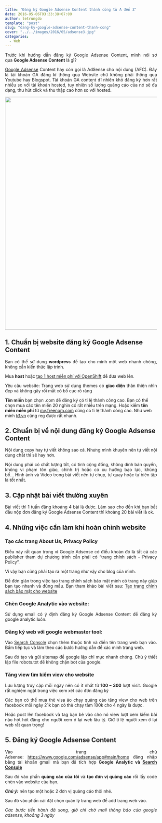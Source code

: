 ```yaml
---
title: 'Đăng ký Google Adsense Content thành công từ A đến Z'
date: 2016-05-06T03:33:38+07:00
author: letrungdo
template: "post"
slug: "dang-ky-google-adsense-content-thanh-cong"
cover: "../../images/2016/05/adsense3.jpg"
categories:
  - Web
---
```

<p style="text-align: justify;">
  Trước khi hướng dẫn đăng ký Google Adsense Content, mình nói sơ qua <strong>Google Adsense Content</strong> là gì?
</p>

<p style="text-align: justify;">
  <a href="/phan-biet-tai-khoan-google-adsense/" target="_blank" rel="noopener">Google Adsense</a> Content hay còn gọi là AdSense cho nội dung (AFC). Đây là tài khoản GA đăng kí thông qua Website chứ không phải thông qua Youtube hay Blogspot. Tài khoản GA content dĩ nhiên khó đăng ký hơn rất nhiều so với tài khoản hosted, tuy nhiên số lượng quảng cáo của nó sẽ đa dạng, thu hút click và thu thập cao hơn so với hosted.
</p>

<img class="aligncenter size-full wp-image-2062" src="/media/2016/05/google-adsense-registry-success.png" alt="" width="1366" height="768" srcset="/media/2016/05/google-adsense-registry-success.png 1366w, /media/2016/05/google-adsense-registry-success-768x432.png 768w, /media/2016/05/google-adsense-registry-success-990x556.png 990w, /media/2016/05/google-adsense-registry-success-1320x742.png 1320w, /media/2016/05/google-adsense-registry-success-470x264.png 470w, /media/2016/05/google-adsense-registry-success-640x360.png 640w, /media/2016/05/google-adsense-registry-success-215x120.png 215w, /media/2016/05/google-adsense-registry-success-300x168.png 300w, /media/2016/05/google-adsense-registry-success-414x232.png 414w" sizes="(max-width: 1366px) 100vw, 1366px" /> 

## 1. Chuẩn bị website đăng ký Google Adsense Content

<p style="text-align: justify;">
  Bạn có thể sử dụng <strong>wordpress</strong> để tạo cho mình một web nhanh chóng, không cần kiến thức lập trình.
</p>

<p style="text-align: justify;">
  Mua <strong>host</strong> hoặc <a href="/huong-dan-tao-hosting-openshift-cai-wordpress-toan-tap/" target="_blank" rel="noopener">tạo 1 host miễn phí với OpenShift</a> để đưa web lên.
</p>

<p style="text-align: justify;">
  Yêu câu website: Trang web sử dụng themes có <strong>giao diện</strong> thân thiện nhìn đẹp và không gây rối mắt có bố cục rõ ràng
</p>

**Tên miền** bạn chọn .com để đăng ký có tỉ lệ thành công cao. Bạn có thể chọn mua các tên miền 20 nghìn có rất nhiều trên mạng. Hoặc kiếm **tên miền miễn phí** từ <a href="https://my.freenom.com" target="_blank" rel="noopener">my.freenom.com</a> cũng có tỉ lệ thành công cao. Như web mình <a href="/" target="_blank" rel="noopener">tđ.vn</a> cũng reg được rất nhanh.

## 2. Chuẩn bị về nội dung đăng ký Google Adsense Content

<p style="text-align: justify;">
  Nội dung copy hay tự viết không sao cả. Nhưng mình khuyên nên tự viết nội dung chất thì sẽ hay hơn.
</p>

<p style="text-align: justify;">
  Nội dung phải có chất lượng tốt, có tính cộng đồng, không dính bản quyền, không vi phạm tôn giáo, chính trị hoặc có xu hướng bạo lực, khủng bố… Hình ảnh và Video trong bài viết nên tự chụp, tự quay hoặc tự biên tập là tốt nhất.
</p>

## 3. Cập nhật bài viết thường xuyên

<p style="text-align: justify;">
  Bài viết thì 1 tuần đăng khoảng 4 bài là được. Làm sao cho đến khi bạn bắt đầu nộp đơn đăng ký Google Adsense Content thì khoảng 20 bài viết là ok.
</p>

## 4. Những việc cần làm khi hoàn chỉnh website

<h3 style="text-align: justify;">
  Tạo các trang <strong>About Us, Privacy Policy</strong>
</h3>

<p style="text-align: justify;">
  Điều này rất quan trọng vì Google Adsense có điều khoản đó là tất cả các publisher tham dự chương trình cần phải có “trang chính sách – Privacy Policy”.
</p>

<p style="text-align: justify;">
  Vì vậy bạn cũng phải tạo ra một trang như vậy cho blog của mình.
</p>

<p style="text-align: justify;">
  Để đơn giản trong việc tạo trang chính sách bảo mật mình có trang này giúp bạn tạo nhanh và đúng mẫu. Bạn tham khảo bài viết sau: <a href="/chinh-sach-bao-mat-web-google-adsense" target="_blank" rel="noopener">Tạo trang chính sách bảo mật cho website</a>
</p>

### Chèn **Google Analytic** vào website:

<p style="text-align: justify;">
  Sử dụng email có ý định đăng ký Google Adsense Content để đăng ký google analytic luôn.
</p>

### Đăng ký web với google webmaster tool:

<p style="text-align: justify;">
  Vào <a class="goog-inline-block product-name-logo" href="https://www.google.com/webmasters/tools/home?hl=vi">Search Console</a> chọn thêm thuộc tính và điền tên trang web bạn vào. Bấm tiếp tục và làm theo các bước hướng dẫn để xác minh trang web.
</p>

<p style="text-align: justify;">
  Sau đó tạo và gửi sitemap để google lập chỉ mục nhanh chóng. Chú ý thiết lập file robots.txt để không chặn bot của google.
</p>

### Tăng view tìm kiếm view cho website

<p style="text-align: justify;">
  <span id="4_Luu_luong_truy_cap">Lưu lượng truy cập </span>mỗi ngày nên có ít nhất từ<strong> 100 – 300</strong> lượt visit. Google rất nghiệm ngặt trong việc xem xét các đơn đăng ký
</p>

<p style="text-align: justify;">
  Các bạn có thể mua thẻ visa ảo chạy quảng cáo tăng view cho web trên facebook mỗi ngày 21k bạn có thẻ chạy tầm 100k cho 4 ngày là được.
</p>

<p style="text-align: justify;">
  Hoặc post lên facebook và tag bạn bè vào cho nó view lượt xem kiếm bài nào hót hót đăng cho người xem ở lại web lâu tý. Giữ tỉ lệ người xem ở lại web rất quan trọng!
</p>

## 5. Đăng ký Google Adsense Content

<p style="text-align: justify;">
  Vào trang chủ Adsense: <a href="https://www.google.com/adsense/app#main/home" target="_blank" rel="noopener">https://www.google.com/adsense/app#main/home</a> đăng nhập bằng tài khoản gmail mà bạn đã tích hợp <strong>Google Analytic và <a class="goog-inline-block product-name-logo" href="https://www.google.com/webmasters/tools/home?hl=vi">Search Console</a></strong>
</p>

<p style="text-align: justify;">
  Sau đó vào phần <strong>quảng cáo của tôi</strong> và <strong>tạo đơn vị quảng cáo</strong> rồi lấy code chèn vào website của bạn.
</p>

<p style="text-align: justify;">
  <em><strong>Chú ý:</strong></em> nên tạo một hoặc 2 đơn vị quảng cáo thôi nhé.
</p>

<p style="text-align: justify;">
  Sau đó vào phần cài đặt chọn quản lý trang web để add trang web vào.
</p>

<p style="text-align: justify;">
  <em>Các bước tiến hành đã xong, giờ chỉ chờ mail thông báo của google adsense, khoảng 3 ngày</em>
</p>